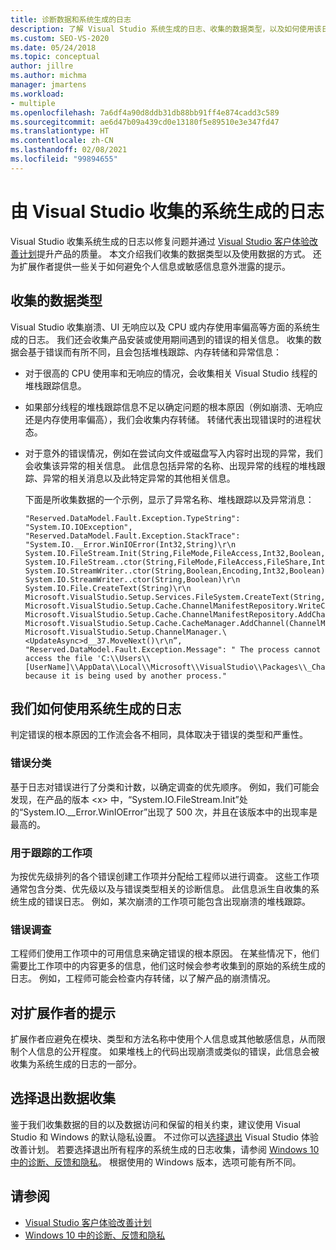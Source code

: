 ```yaml
---
title: 诊断数据和系统生成的日志
description: 了解 Visual Studio 系统生成的日志、收集的数据类型，以及如何使用该日志来解决问题并提高产品质量。
ms.custom: SEO-VS-2020
ms.date: 05/24/2018
ms.topic: conceptual
author: jillre
ms.author: michma
manager: jmartens
ms.workload:
- multiple
ms.openlocfilehash: 7a6df4a90d8ddb31db88bb91ff4e874cadd3c589
ms.sourcegitcommit: ae6d47b09a439cd0e13180f5e89510e3e347fd47
ms.translationtype: HT
ms.contentlocale: zh-CN
ms.lasthandoff: 02/08/2021
ms.locfileid: "99894655"
---
```

# <a name="system-generated-logs-collected-by-visual-studio"></a>由 Visual Studio 收集的系统生成的日志

Visual Studio 收集系统生成的日志以修复问题并通过 [Visual Studio 客户体验改善计划](visual-studio-experience-improvement-program.md)提升产品的质量。 本文介绍我们收集的数据类型以及使用数据的方式。 还为扩展作者提供一些关于如何避免个人信息或敏感信息意外泄露的提示。

## <a name="types-of-collected-data"></a>收集的数据类型

Visual Studio 收集崩溃、UI 无响应以及 CPU 或内存使用率偏高等方面的系统生成的日志。 我们还会收集产品安装或使用期间遇到的错误的相关信息。 收集的数据会基于错误而有所不同，且会包括堆栈跟踪、内存转储和异常信息：

- 对于很高的 CPU 使用率和无响应的情况，会收集相关 Visual Studio 线程的堆栈跟踪信息。

- 如果部分线程的堆栈跟踪信息不足以确定问题的根本原因（例如崩溃、无响应还是内存使用率偏高），我们会收集内存转储。 转储代表出现错误时的进程状态。

- 对于意外的错误情况，例如在尝试向文件或磁盘写入内容时出现的异常，我们会收集该异常的相关信息。 此信息包括异常的名称、出现异常的线程的堆栈跟踪、异常的相关消息以及此特定异常的其他相关信息。

   下面是所收集数据的一个示例，显示了异常名称、堆栈跟踪以及异常消息：

   ```text
   "Reserved.DataModel.Fault.Exception.TypeString": "System.IO.IOException",
   "Reserved.DataModel.Fault.Exception.StackTrace": "System.IO.__Error.WinIOError(Int32,String)\r\n
   System.IO.FileStream.Init(String,FileMode,FileAccess,Int32,Boolean,FileShare,Int32,FileOptions,SECURITY_ATTRIBUTES,String,Boolean,Boolean,Boolean)\r\n
   System.IO.FileStream..ctor(String,FileMode,FileAccess,FileShare,Int32,FileOptions,String,Boolean,Boolean,Boolean)\r\nSystem.IO.StreamWriter.CreateFile(String,Boolean,Boolean)\r\n
   System.IO.StreamWriter..ctor(String,Boolean,Encoding,Int32,Boolean)\r\n
   System.IO.StreamWriter..ctor(String,Boolean)\r\n
   System.IO.File.CreateText(String)\r\n
   Microsoft.VisualStudio.Setup.Services.FileSystem.CreateText(String,Boolean)\r\n
   Microsoft.VisualStudio.Setup.Cache.ChannelManifestRepository.WriteChannelManifest(IChannelManifest,String,String)\r\n
   Microsoft.VisualStudio.Setup.Cache.ChannelManifestRepository.AddChannel(ChannelManifestPair,Boolean)\r\n
   Microsoft.VisualStudio.Setup.Cache.CacheManager.AddChannel(ChannelManifestPair,Boolean)\r\n
   Microsoft.VisualStudio.Setup.ChannelManager.\<UpdateAsync>d__37.MoveNext()\r\n”,
   "Reserved.DataModel.Fault.Exception.Message": " The process cannot access the file 'C:\\Users\\[UserName]\\AppData\\Local\\Microsoft\\VisualStudio\\Packages\\_Channels\\4CB340F5\\channelManifest.json' because it is being used by another process."
   ```

## <a name="how-we-use-system-generated-logs"></a>我们如何使用系统生成的日志

判定错误的根本原因的工作流会各不相同，具体取决于错误的类型和严重性。

### <a name="error-classification"></a>错误分类

基于日志对错误进行了分类和计数，以确定调查的优先顺序。 例如，我们可能会发现，在产品的版本 \<x> 中，“System.IO.FileStream.Init”处的“System.IO.\__Error.WinIOError”出现了 500 次，并且在该版本中的出现率是最高的。

### <a name="work-items-for-tracking"></a>用于跟踪的工作项

为按优先级排列的各个错误创建工作项并分配给工程师以进行调查。 这些工作项通常包含分类、优先级以及与错误类型相关的诊断信息。 此信息派生自收集的系统生成的错误日志。 例如，某次崩溃的工作项可能包含出现崩溃的堆栈跟踪。

### <a name="error-investigation"></a>错误调查

工程师们使用工作项中的可用信息来确定错误的根本原因。 在某些情况下，他们需要比工作项中的内容更多的信息，他们这时候会参考收集到的原始的系统生成的日志。 例如，工程师可能会检查内存转储，以了解产品的崩溃情况。

## <a name="tips-for-extension-authors"></a>对扩展作者的提示

扩展作者应避免在模块、类型和方法名称中使用个人信息或其他敏感信息，从而限制个人信息的公开程度。 如果堆栈上的代码出现崩溃或类似的错误，此信息会被收集为系统生成的日志的一部分。

## <a name="opt-out-of-data-collection"></a>选择退出数据收集

鉴于我们收集数据的目的以及数据访问和保留的相关约束，建议使用 Visual Studio 和 Windows 的默认隐私设置。 不过你可以[选择退出](../ide/visual-studio-experience-improvement-program.md#opt-in-or-out) Visual Studio 体验改善计划。 若要选择退出所有程序的系统生成的日志收集，请参阅 [Windows 10 中的诊断、反馈和隐私](https://privacy.microsoft.com/windows-10-feedback-diagnostics-and-privacy)。 根据使用的 Windows 版本，选项可能有所不同。

## <a name="see-also"></a>请参阅

- [Visual Studio 客户体验改善计划](visual-studio-experience-improvement-program.md)
- [Windows 10 中的诊断、反馈和隐私](https://privacy.microsoft.com/windows-10-feedback-diagnostics-and-privacy)